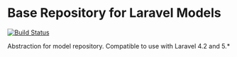 # Base Repository for Laravel Models

[![Build Status](https://travis-ci.org/sedp-mis/base-repository.svg?branch=develop)](https://travis-ci.org/sedp-mis/base-repository)

Abstraction for model repository. Compatible to use with Laravel 4.2 and 5.*
